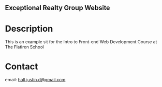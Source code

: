 Exceptional Realty Group Website
---

# Description

This is an example sit for the Intro to Front-end Web Development Course at The Flatiron School

# Contact

email: hall.justin.d@gmail.com